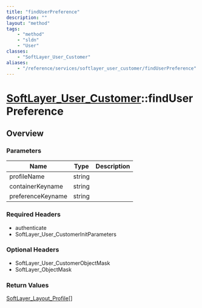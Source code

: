 ```yaml
---
title: "findUserPreference"
description: ""
layout: "method"
tags:
    - "method"
    - "sldn"
    - "User"
classes:
    - "SoftLayer_User_Customer"
aliases:
    - "/reference/services/softlayer_user_customer/findUserPreference"
---
```

# [SoftLayer_User_Customer](/reference/services/SoftLayer_User_Customer)::findUserPreference




## Overview 


### Parameters 
|Name | Type | Description |
| --- | --- | --- |
|profileName| string| |
|containerKeyname| string| |
|preferenceKeyname| string| |


### Required Headers
* authenticate
* SoftLayer_User_CustomerInitParameters

### Optional Headers
* SoftLayer_User_CustomerObjectMask
* SoftLayer_ObjectMask

### Return Values
<a href='/reference/datatypes/SoftLayer_Layout_Profile'>SoftLayer_Layout_Profile[] </a>

